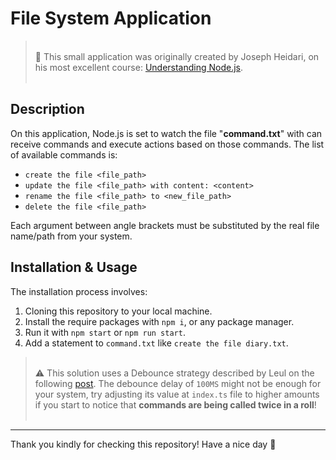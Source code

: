 # File System Application

> <br>📌 This small application was originally created by Joseph Heidari, on his most excellent course: [Understanding Node.js](https://www.udemy.com/course/understanding-nodejs-core-concepts/). <br><br>

## Description

On this application, Node.js is set to watch the file "**command.txt**" with can receive commands and execute actions based on those commands. The list of available commands is:

- `create the file <file_path>`
- `update the file <file_path> with content: <content>`
- `rename the file <file_path> to <new_file_path>`
- `delete the file <file_path>`

Each argument between angle brackets must be substituted by the real file name/path from your system.

## Installation & Usage

The installation process involves:
1. Cloning this repository to your local machine.
2. Install the require packages with `npm i`, or any package manager.
3. Run it with `npm start` or `npm run start`.
4. Add a statement to `command.txt` like `create the file diary.txt`.

> <br>⚠️ This solution uses a Debounce strategy described by Leul on the following [post](https://www.udemy.com/course/understanding-nodejs-core-concepts/learn/lecture/40070216#questions/20974692). The debounce delay of `100MS` might not be enough for your system, try adjusting its value at `index.ts` file to higher amounts if you start to notice that **commands are being called twice in a roll**!<br><br>

---

Thank you kindly for checking this repository!
Have a nice day 👋